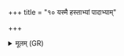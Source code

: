 +++
title = "१० यस्मै हस्ताभ्यां पादाभ्याम्"

+++
<details><summary>मूलम् (GR)</summary>

यस्मै हस्ताभ्यां पादाभ्यां  
वाचा श्रोत्रेण चक्षुषा ।  
यस्मै देवा सदा बलिं  
प्रयच्छन्ति विमिते ऽमितं  
स्कम्भं तं ब्रूहि कतमः स्विद् एव सः ॥
</details>